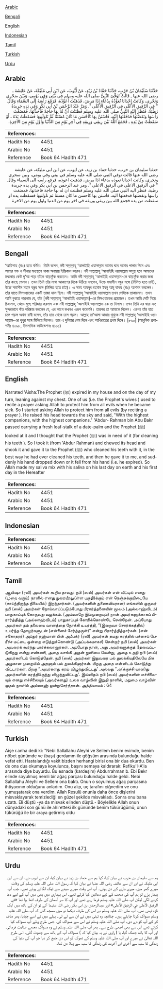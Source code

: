 [Arabic](#arabic)

[Bengali](#bengali)

[English](#english)

[Indonesian](#indonesian)

[Tamil](#tamil)

[Turkish](#turkish)

[Urdu](#urdu)

## Arabic


<div dir="rtl" lang="ar" style={{fontSize:'larger',backgroundColor:'#f8f9fa',padding:20}}>
حَدَّثَنَا سُلَيْمَانُ بْنُ حَرْبٍ، حَدَّثَنَا حَمَّادُ بْنُ زَيْدٍ، عَنْ أَيُّوبَ، عَنِ ابْنِ أَبِي مُلَيْكَةَ، عَنْ عَائِشَةَ ـ رضى الله عنها ـ قَالَتْ تُوُفِّيَ النَّبِيُّ صلى الله عليه وسلم فِي بَيْتِي وَفِي يَوْمِي، وَبَيْنَ سَحْرِي وَنَحْرِي، وَكَانَتْ إِحْدَانَا تُعَوِّذُهُ بِدُعَاءٍ إِذَا مَرِضَ، فَذَهَبْتُ أُعَوِّذُهُ، فَرَفَعَ رَأْسَهُ إِلَى السَّمَاءِ وَقَالَ ‏ "‏ فِي الرَّفِيقِ الأَعْلَى فِي الرَّفِيقِ الأَعْلَى ‏"‏‏.‏ وَمَرَّ عَبْدُ الرَّحْمَنِ بْنُ أَبِي بَكْرٍ وَفِي يَدِهِ جَرِيدَةٌ رَطْبَةٌ، فَنَظَرَ إِلَيْهِ النَّبِيُّ صلى الله عليه وسلم فَظَنَنْتُ أَنَّ لَهُ بِهَا حَاجَةً فَأَخَذْتُهَا، فَمَضَغْتُ رَأْسَهَا وَنَفَضْتُهَا فَدَفَعْتُهَا إِلَيْهِ، فَاسْتَنَّ بِهَا كَأَحْسَنِ مَا كَانَ مُسْتَنًّا ثُمَّ نَاوَلَنِيهَا فَسَقَطَتْ يَدُهُ ـ أَوْ سَقَطَتْ مِنْ يَدِهِ ـ فَجَمَعَ اللَّهُ بَيْنَ رِيقِي وَرِيقِهِ فِي آخِرِ يَوْمٍ مِنَ الدُّنْيَا وَأَوَّلِ يَوْمٍ مِنَ الآخِرَةِ‏.‏
</div>
<div style={{backgroundColor:'#f8f9fa',padding:20, marginBottom: 10}}><table> <thead> <tr> <th>References:</th> <th></th> </tr> </thead> <tbody><tr><td>Hadith No</td><td>4451</td></tr><tr><td>Arabic No</td><td>4451</td></tr><tr><td>Reference</td><td>Book 64 Hadith 471</td></tr></tbody></table></div>


<div dir="rtl" lang="ar" style={{fontSize:'larger',backgroundColor:'#f8f9fa',padding:20}}>
حدثنا سليمان بن حرب، حدثنا حماد بن زيد، عن ايوب، عن ابن ابي مليكة، عن عايشة رضى الله عنها قالت توفي النبي صلى الله عليه وسلم في بيتي وفي يومي، وبين سحري ونحري، وكانت احدانا تعوذه بدعاء اذا مرض، فذهبت اعوذه، فرفع راسه الى السماء وقال " في الرفيق الاعلى في الرفيق الاعلى ". ومر عبد الرحمن بن ابي بكر وفي يده جريدة رطبة، فنظر اليه النبي صلى الله عليه وسلم فظننت ان له بها حاجة فاخذتها، فمضغت راسها ونفضتها فدفعتها اليه، فاستن بها كاحسن ما كان مستنا ثم ناولنيها فسقطت يده او سقطت من يده فجمع الله بين ريقي وريقه في اخر يوم من الدنيا واول يوم من الاخرة
</div>
<div style={{backgroundColor:'#f8f9fa',padding:20, marginBottom: 10}}><table> <thead> <tr> <th>References:</th> <th></th> </tr> </thead> <tbody><tr><td>Hadith No</td><td>4451</td></tr><tr><td>Arabic No</td><td>4451</td></tr><tr><td>Reference</td><td>Book 64 Hadith 471</td></tr></tbody></table></div>

## Bengali


<div dir="ltr" lang="bn" style={{fontSize:'larger',backgroundColor:'#f8f9fa',padding:20}}>
‘আয়িশাহ (রাঃ) হতে বর্ণিত। তিনি বলেন, নবী সাল্লাল্লাহু ‘আলাইহি ওয়াসাল্লাম আমার ঘরে আমার পালার দিনে এবং আমার গন্ড ও সীনার মধ্যস্থলে থাকা অবস্থায় ইন্তিকাল করেন। নবী সাল্লাল্লাহু ‘আলাইহি ওয়াসাল্লাম অসুস্থ হলে আমাদের মধ্যকার কেউ দু‘আ পড়ে তাঁকে ঝাড়ফুঁক করতেন। আমি নবী সাল্লাল্লাহু ‘আলাইহি ওয়াসাল্লাম-কে ঝাড়ফুঁক করার জন্য তাঁর কাছে গেলাম। তখন তিনি তাঁর মাথা আকাশের দিকে উঠিয়ে বললেন, উচ্চে সমাসীন বন্ধুর সঙ্গে (মিলিত হতে চাই), উচ্চে সমাসীন মহান বন্ধুর সঙ্গে (মিলিত হতে চাই)। এ সময় আবদুর রহমান ইবনু আবূ বাকর (রাঃ) আগমন করলেন। তাঁর হাতে মিসওয়াকের একটি তাজা ডাল ছিল। নবী সাল্লাল্লাহু ‘আলাইহি ওয়াসাল্লাম তখন সেদিকে তাকালেন। তখন আমি বুঝতে পারলাম যে, তাঁর [নবী সাল্লাল্লাহু ‘আলাইহি ওয়াসাল্লাম]-এর মিসওয়াকের প্রয়োজন। তখন আমি সেটি নিয়ে চিবালাম, ঝেড়ে মুছে পরিষ্কার করলাম এবং নবী সাল্লাল্লাহু ‘আলাইহি ওয়াসাল্লাম-কে তা দিলাম। তখন তিনি এর দ্বারা এত সুন্দরভাবে দাঁত পরিষ্কার করলেন যে, এর আগে কখনও এরূপ করেননি। তারপর তা আমাকে দিলেন। এরপর তাঁর হাত ঢলে পড়ল অথবা রাবী বলেন, তাঁর হাত থেকে ঢলে পড়ল। আল্লাহ তা‘আলা আমার থুথুকে নবী সাল্লাল্লাহু ‘আলাইহি ওয়াসাল্লাম-এর থুথুর সঙ্গে মিলিয়ে দিলেন। তার এ দুনিয়ার শেষ দিনে এবং আখিরাতের প্রথম দিনে। [৮৯০] (আধুনিক প্রকাশনীঃ ৪০৯৮, ইসলামিক ফাউন্ডেশনঃ ৪১০১)
</div>
<div style={{backgroundColor:'#f8f9fa',padding:20, marginBottom: 10}}><table> <thead> <tr> <th>References:</th> <th></th> </tr> </thead> <tbody><tr><td>Hadith No</td><td>4451</td></tr><tr><td>Arabic No</td><td>4451</td></tr><tr><td>Reference</td><td>Book 64 Hadith 471</td></tr></tbody></table></div>

## English


<div dir="ltr" lang="en" style={{fontSize:'larger',backgroundColor:'#f8f9fa',padding:20}}>
Narrated 'Aisha:The Prophet (ﷺ) expired in my house and on the day of my turn, leaning against my chest. One of us (i.e. the Prophet's wives ) used to recite a prayer asking Allah to protect him from all evils when he became sick. So I started asking Allah to protect him from all evils (by reciting a prayer ). He raised his head towards the sky and said, "With the highest companions, with the highest companions." 'Abdur- Rahman bin Abu Bakr passed carrying a fresh leaf-stalk of a date-palm and the Prophet (ﷺ) looked at it and I thought that the Prophet (ﷺ) was in need of it (for cleaning his teeth ). So I took it (from 'Abdur Rahman) and chewed its head and shook it and gave it to the Prophet (ﷺ) who cleaned his teeth with it, in the best way he had ever cleaned his teeth, and then he gave it to me, and suddenly his hand dropped down or it fell from his hand (i.e. he expired). So Allah made my saliva mix with his saliva on his last day on earth and his first day in the Hereafter
</div>
<div style={{backgroundColor:'#f8f9fa',padding:20, marginBottom: 10}}><table> <thead> <tr> <th>References:</th> <th></th> </tr> </thead> <tbody><tr><td>Hadith No</td><td>4451</td></tr><tr><td>Arabic No</td><td>4451</td></tr><tr><td>Reference</td><td>Book 64 Hadith 471</td></tr></tbody></table></div>

## Indonesian


<div dir="ltr" lang="id" style={{fontSize:'larger',backgroundColor:'#f8f9fa',padding:20}}>

</div>
<div style={{backgroundColor:'#f8f9fa',padding:20, marginBottom: 10}}><table> <thead> <tr> <th>References:</th> <th></th> </tr> </thead> <tbody><tr><td>Hadith No</td><td>4451</td></tr><tr><td>Arabic No</td><td>4451</td></tr><tr><td>Reference</td><td>Book 64 Hadith 471</td></tr></tbody></table></div>

## Tamil


<div dir="ltr" lang="ta" style={{fontSize:'larger',backgroundColor:'#f8f9fa',padding:20}}>
ஆயிஷா (ரலி) அவர்கள் கூறிய தாவது: நபி (ஸல்) அவர்கள் என் வீட்டில் எனது (முறை வரும்) நாளில் எனது நுரையீரலு(ள்ள பகுதி)க்கும் என் நெஞ்சுக்குமிடையே (சாய்ந்திருந்த நிலையில்) இறந்தார்கள். (அவர்களின் துணைவியரான) எங்களில் ஒருவர் நபி (ஸல்) அவர்கள் நோய்வாய்ப்படும்போது பிரார்த்தனையின் மூலம் (அல்லாஹ்விடம்) பாதுகாப்புக் கோருவது வழக்கம். (அவ்வாறே இம்முறையும்) நான் அவர்களுக்காகப் பிரார்த்தித்து (அல்லாஹ்விடம்) பாதுகாப்புக் கோரிக்கொண்டே சென்றேன். அப்போது அவர்கள் தம் தலையை வானத்தை நோக்கி உயர்த்தி, “(இறைவா சொர்க்கத்தில்) உயர்ந்த தோழர்களுடன் (என்னைச் சேர்த்தருள்)” என்று பிரார்த்தித்தார்கள். (என் சகோதரர்) அப்துர் ரஹ்மான் பின் அபீபக்ர் (ரலி) அவர்கள் தமது கரத்தில் பச்சைப் பேரீச்ச மட்டை ஒன்றை எடுத்துக்கொண்டு (அப்பக்கமாகச்) சென்றார் நபி (ஸல்) அவர்கள் அவரைக் கூர்ந்து பார்க்கலானார்கள். அப்போது நான், அது அவர்களுக்குத் தேவைப்படுகிறது என்று எண்ணி, அதை வாங்கி அதன் நுனியை மென்று, அதை உதறி நபி (ஸல்) அவர்களிடம் கொடுத்தேன். நபி (ஸல்) அவர்கள் இதுவரை பல் துலக்கியதிலேயே மிக அழகான முறையில் அதனால் பல் துலக்கினார்கள். பிறகு அதை என்னிடம் கொடுத்து விட்டார்கள். பிறகு “அவர்களது கரம் விழுந்துவிட்டது' அல்லது “அ(க்குச்சி யான)து அவர்களின் கரத்திóருந்து விழுந்துவிட்டது'. இவ்விதம் நபி (ஸல்) அவர்களின் எச்சிலையும் எனது எச்சிலையும் (அவர்களது) உலக வாழ்வின் இறுதி நாளில், மறுமை வாழ்வின் முதல் நாளில் அல்லாஹ் ஒன்றுசேர்த்தான். அத்தியாயம் : 64
</div>
<div style={{backgroundColor:'#f8f9fa',padding:20, marginBottom: 10}}><table> <thead> <tr> <th>References:</th> <th></th> </tr> </thead> <tbody><tr><td>Hadith No</td><td>4451</td></tr><tr><td>Arabic No</td><td>4451</td></tr><tr><td>Reference</td><td>Book 64 Hadith 471</td></tr></tbody></table></div>

## Turkish


<div dir="ltr" lang="tr" style={{fontSize:'larger',backgroundColor:'#f8f9fa',padding:20}}>
Aişe r.anha dedi ki: "Nebi Sallallahu Aleyhi ve Sellem benim evimde, benim nöbet günümde ve (başı) gerdamm ile göğsüm arasında bulunduğu halde vefat etti. Hastalandığı vakit bizden herhangi birisi ona bir dua okurdu. Ben de ona dua okumaya koyulunca, başını semaya kaldırarak: Refiku'I-A'la arasında diye buyurdu. Bu esnada (kardeşim) Abdurrahman b. Ebi Bekr elinde soyulmuş nemli bir ağaç parçası bulunduğu halde geldi. Nebi Sallallahu Aleyhi ve Sellem ona baktı. Onun o soyulmuş ağaç parçasına ihtiyacının olduğunu anladım. Onu alıp, uç tarafını çiğnedim ve onu yumuşatarak ona verdim. Allah Resulü onunla daha önce dişlerini misvaklayarak temizlediği en güzel şekilde misvakladı. Sonra onu bana uzattı. Eli düştü -ya da misvak elinden düştü.- Böylelikle Allah onun dünyadaki son günü ile ahiretteki ilk gününde benim tükürüğümü, onun tükürüğü ile bir araya getirmiş oldu
</div>
<div style={{backgroundColor:'#f8f9fa',padding:20, marginBottom: 10}}><table> <thead> <tr> <th>References:</th> <th></th> </tr> </thead> <tbody><tr><td>Hadith No</td><td>4451</td></tr><tr><td>Arabic No</td><td>4451</td></tr><tr><td>Reference</td><td>Book 64 Hadith 471</td></tr></tbody></table></div>

## Urdu


<div dir="rtl" lang="ur" style={{fontSize:'larger',backgroundColor:'#f8f9fa',padding:20}}>
ہم سے سلیمان بن حرب نے بیان کیا، کہا ہم سے حماد بن زید نے بیان کیا، ان سے ایوب نے، ان سے ابن ابی ملیکہ نے اور ان سے عائشہ رضی اللہ عنہا نے بیان کیا کہ رسول اللہ صلی اللہ علیہ وسلم کی وفات میرے گھر میں، میری باری کے دن ہوئی۔ آپ اس وقت میرے سینے سے ٹیک لگائے ہوئے تھے۔ جب آپ بیمار پڑے تو ہم آپ کی صحت کے لیے دعائیں کیا کرتے تھے۔ اس بیماری میں بھی میں آپ کے لیے دعا کرنے لگی لیکن آپ صلی اللہ علیہ وسلم فرما رہے تھے اور آپ کا سر آسمان کی طرف اٹھا ہوا تھا «في الرفيق الأعلى في الرفيق الأعلى» اور عبدالرحمٰن بن ابی بکر رضی اللہ عنہما آئے تو ان کے ہاتھ میں ایک تازہ ٹہنی تھی۔ آپ صلی اللہ علیہ وسلم نے اس کی طرف دیکھا تو میں سمجھ گئی کہ آپ صلی اللہ علیہ وسلم مسواک کرنا چاہتے ہیں۔ چنانچہ وہ ٹہنی میں نے ان سے لے لی۔ پہلے میں نے اسے چبایا، پھر صاف کر کے آپ کو دے دی۔ آپ صلی اللہ علیہ وسلم نے اس سے مسواک کی، جس طرح پہلے آپ مسواک کیا کرتے تھے اس سے بھی اچھی طرح سے۔ پھر آپ صلی اللہ علیہ وسلم نے وہ مسواک مجھے عنایت فرمائی اور آپ کا ہاتھ جھک گیا، یا ( راوی نے یہ بیان کیا کہ ) مسواک آپ کے ہاتھ سے چھوٹ گئی۔ اس طرح اللہ تعالیٰ نے میرے اور آپ صلی اللہ علیہ وسلم کے تھوک کو اس دن جمع کر دیا جو آپ کی دنیا کی زندگی کا سب سے آخری اور آخرت کی زندگی کا سب سے پہلا دن تھا۔
</div>
<div style={{backgroundColor:'#f8f9fa',padding:20, marginBottom: 10}}><table> <thead> <tr> <th>References:</th> <th></th> </tr> </thead> <tbody><tr><td>Hadith No</td><td>4451</td></tr><tr><td>Arabic No</td><td>4451</td></tr><tr><td>Reference</td><td>Book 64 Hadith 471</td></tr></tbody></table></div>